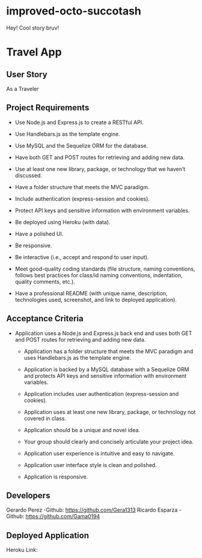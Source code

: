 # improved-octo-succotash

Hey! Cool story bruv!
# Travel App

## User Story
As a Traveler 

## Project Requirements



* Use Node.js and Express.js to create a RESTful API.

* Use Handlebars.js as the template engine.

* Use MySQL and the Sequelize ORM for the database.

* Have both GET and POST routes for retrieving and adding new data.

* Use at least one new library, package, or technology that we haven’t discussed.

* Have a folder structure that meets the MVC paradigm.

* Include authentication (express-session and cookies).

* Protect API keys and sensitive information with environment variables.

* Be deployed using Heroku (with data).

* Have a polished UI.

* Be responsive.

* Be interactive (i.e., accept and respond to user input).

* Meet good-quality coding standards (file structure, naming conventions, follows best practices for class/id naming conventions, indentation, quality comments, etc.).

* Have a professional README (with unique name, description, technologies used, screenshot, and link to deployed application).

## Acceptance Criteria

* Application uses a Node.js and Express.js back end and uses both GET and POST routes for retrieving and adding new data.

  * Application has a folder structure that meets the MVC paradigm and uses Handlebars.js as the template engine.

  * Application is backed by a MySQL database with a Sequelize ORM and protects API keys and sensitive information with environment variables.

  * Application includes user authentication (express-session and cookies).

  * Application uses at least one new library, package, or technology not covered in class.

  * Application should be a unique and novel idea.

  * Your group should clearly and concisely articulate your project idea.

  * Application user experience is intuitive and easy to navigate.

  * Application user interface style is clean and polished.

  * Application is responsive. 





## Developers

Gerardo Perez
-Github: https://github.com/Gera1313
Ricardo Esparza 
-Github: https://github.com/Gama0194

## Deployed Application
Heroku Link:
